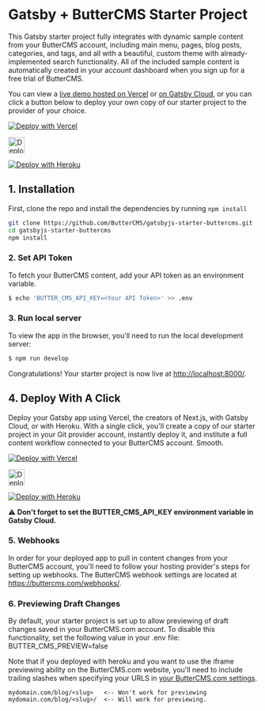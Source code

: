 # Gatsby + ButterCMS Starter Project

This Gatsby starter project fully integrates with dynamic sample content from your ButterCMS account, including main menu, pages, blog posts, categories, and tags, and all with a beautiful, custom theme with already-implemented search functionality. All of the included sample content is automatically created in your account dashboard when you sign up for a free trial of ButterCMS.

You can view a [live demo hosted on Vercel](https://gatsbyjs-starter-buttercms-vercel.vercel.app/) or [on Gatsby Cloud](https://gatsbyjsstarterbuttercmsdemo.gatsbyjs.io/), or you can click a button below to deploy your own copy of our starter
project to the provider of your choice.

[![Deploy with Vercel](https://vercel.com/button)](https://vercel.com/new/clone?repository-url=https%3A%2F%2Fgithub.com%2FButterCMS%2Fgatsbyjs-starter-buttercms&env=BUTTER_CMS_API_KEY&envDescription=Your%20ButterCMS%20API%20Token&envLink=https%3A%2F%2Fbuttercms.com%2Fsettings%2F&project-name=gatsbyjs-starter-buttercms&repo-name=gatsbyjs-starter-buttercms&redirect-url=https%3A%2F%2Fbuttercms.com%2Fonboarding%2Fvercel-starter-deploy-callback%2F&production-deploy-hook=Deploy%20Triggered%20from%20ButterCMS&demo-title=ButterCMS%20Gatsby%20Starter&demo-description=Fully%20integrated%20with%20your%20ButterCMS%20account&demo-url=https%3A%2F%2Fgatsbyjs-starter-buttercms.vercel.app%2F&demo-image=https://cdn.buttercms.com/r0tGK8xFRti2iRKBJ0eY&repository-name=gatsbyjs-starter-buttercms)

<a href="https://www.gatsbyjs.com/dashboard/deploynow?url=https://github.com/ButterCMS/gatsbyjs-starter-buttercms"><img src="https://cdn.buttercms.com/aAdkiTHWQTqqANoET7ak" title="gatsby cloud logo" height="33px" alt="Deploy with Gatsby Cloud"></a>

[![Deploy with Heroku](https://www.herokucdn.com/deploy/button.svg)](https://heroku.com/deploy?template=https://github.com/ButterCMS/gatsbyjs-starter-buttercms&env%5BBUTTER_CMS_API_KEY%5D=check%20https://buttercms.com/settings)

## 1. Installation

First, clone the repo and install the dependencies by running `npm install`

```bash
git clone https://github.com/ButterCMS/gatsbyjs-starter-buttercms.git
cd gatsbyjs-starter-buttercms
npm install
```

### 2. Set API Token

To fetch your ButterCMS content, add your API token as an environment variable.

```bash
$ echo 'BUTTER_CMS_API_KEY=<Your API Token>' >> .env
```

### 3. Run local server

To view the app in the browser, you'll need to run the local development server:

```bash
$ npm run develop
```

Congratulations! Your starter project is now live at [http://localhost:8000/](http://localhost:8000/).

## 4. Deploy With A Click

Deploy your Gatsby app using Vercel, the creators of Next.js, with Gatsby Cloud, or with Heroku. With a single click, you'll create a copy of our starter project in your Git provider account, instantly deploy it, and institute a full content workflow connected to your ButterCMS account. Smooth.

[![Deploy with Vercel](https://vercel.com/button)](https://vercel.com/new/clone?repository-url=https%3A%2F%2Fgithub.com%2FButterCMS%2Fgatsbyjs-starter-buttercms&env=BUTTER_CMS_API_KEY&envDescription=Your%20ButterCMS%20API%20Token&envLink=https%3A%2F%2Fbuttercms.com%2Fsettings%2F&project-name=gatsbyjs-starter-buttercms&repo-name=gatsbyjs-starter-buttercms&redirect-url=https%3A%2F%2Fbuttercms.com%2Fonboarding%2Fvercel-starter-deploy-callback%2F&production-deploy-hook=Deploy%20Triggered%20from%20ButterCMS&demo-title=ButterCMS%20Gatsby%20Starter&demo-description=Fully%20integrated%20with%20your%20ButterCMS%20account&demo-url=https%3A%2F%2Fgatsbyjs-starter-buttercms.vercel.app%2F&demo-image=https://cdn.buttercms.com/r0tGK8xFRti2iRKBJ0eY&repository-name=gatsbyjs-starter-buttercms)

<a href="https://www.gatsbyjs.com/dashboard/deploynow?url=https://github.com/ButterCMS/gatsbyjs-starter-buttercms"><img src="https://cdn.buttercms.com/aAdkiTHWQTqqANoET7ak" title="gatsby cloud logo" height="33px" alt="Deploy with Gatsby Cloud"></a>

[![Deploy with Heroku](https://www.herokucdn.com/deploy/button.svg)](https://heroku.com/deploy?template=https://github.com/ButterCMS/gatsbyjs-starter-buttercms&env%5BBUTTER_CMS_API_KEY%5D=check%20https://buttercms.com/settings)

⚠️ **Don't forget to set the BUTTER_CMS_API_KEY environment variable in Gatsby Cloud.**

### 5. Webhooks

In order for your deployed app to pull in content changes from your ButterCMS account, you'll need to follow your hosting provider's steps for setting up webhooks. The ButterCMS webhook settings are located at https://buttercms.com/webhooks/. 

### 6. Previewing Draft Changes

By default, your starter project is set up to allow previewing of draft changes saved in your ButterCMS.com account. To disable this functionality, set the following value in your .env file: BUTTER_CMS_PREVIEW=false

Note that if you deployed with heroku and you want to use the iframe previewing ability on the ButterCMS.com website, you'll need to include trailing slashes when specifying your URLS in
[your ButterCMS.com settings](https://buttercms.com/settings/previews).

```
mydomain.com/blog/<slug>   <-- Won't work for previewing
mydomain.com/blog/<slug>/  <-- Will work for previewing.
```

